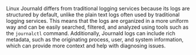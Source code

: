 Linux Journald differs from traditional logging services because its logs are structured by default, unlike the plain text logs often used by traditional logging services. This means that the logs are organized in a more uniform way and can be easily searched, filtered, and analyzed using tools such as the `journalctl` command. Additionally, Journald logs can include rich metadata, such as the originating process, user, and system information, which can provide more context and help with diagnosing issues.
